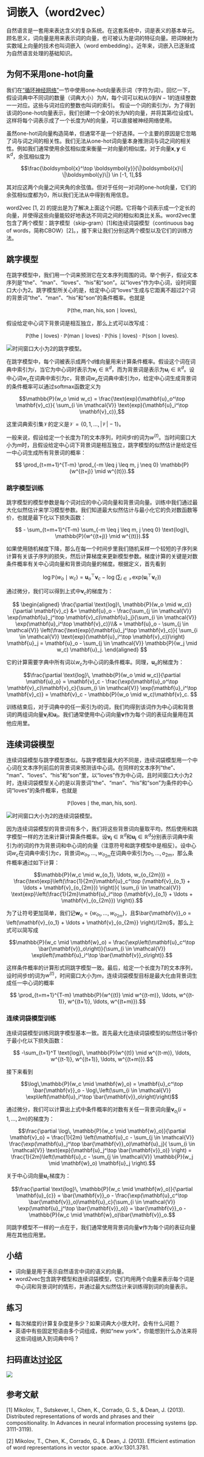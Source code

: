 # 词嵌入（word2vec）


自然语言是一套用来表达含义的复杂系统。在这套系统中，词是表义的基本单元。顾名思义，词向量是用来表示词的向量，也可被认为是词的特征向量。把词映射为实数域上向量的技术也叫词嵌入（word embedding）。近年来，词嵌入已逐渐成为自然语言处理的基础知识。


## 为何不采用one-hot向量

我们在[“循环神经网络”](../chapter_recurrent-neural-networks/rnn.md)一节中使用one-hot向量表示词（字符为词）。回忆一下，假设词典中不同词的数量（词典大小）为$N$，每个词可以和从0到$N-1$的连续整数一一对应。这些与词对应的整数也叫词的索引。
假设一个词的索引为$i$，为了得到该词的one-hot向量表示，我们创建一个全0的长为$N$的向量，并将其第$i$位设成1。这样将每个词表示成了一个长度为$N$的向量，可以直接被神经网络使用。

虽然one-hot词向量构造简单，但通常不是一个好选择。一个主要的原因是它忽略了词与词之间的相关性。我们无法从one-hot词向量本身推测词与词之间的相关性。例如我们通常使用余弦相似度来衡量一对向量的相似度。对于向量$\boldsymbol{x}, \boldsymbol{y} \in \mathbb{R}^d$，余弦相似度为

$$\frac{\boldsymbol{x}^\top \boldsymbol{y}}{\|\boldsymbol{x}\| \|\boldsymbol{y}\|} \in [-1, 1],$$

其对应这两个向量之间夹角的余弦值。但对于任何一对词的one-hot向量，它们的余弦相似度都为0，所以我们无法从中得到有用信息。

word2vec [1, 2] 的提出是为了解决上面这个问题。它将每个词表示成一个定长的向量，并使得这些向量能较好地表达不同词之间的相似和类比关系。word2vec里包含了两个模型：跳字模型（skip-gram）[1]和连续词袋模型（continuous bag of words，简称CBOW）[2]。，接下来让我们分别这两个模型以及它们的训练方法。

## 跳字模型


在跳字模型中，我们用一个词来预测它在文本序列周围的词。举个例子，假设文本序列是“the”、“man”、“loves”、“his”和“son”。以“loves”作为中心词，设时间窗口大小为2。跳字模型所关心的是，给定中心词“loves”生成与它距离不超过2个词的背景词“the”、“man”、“his”和“son”的条件概率。也就是

$$\mathbb{P}(\textrm{the},\textrm{man},\textrm{his},\textrm{son}\mid\textrm{loves}),$$

假设给定中心词下背景词是相互独立，那么上式可以改写成：

$$\mathbb{P}(\textrm{the}\mid\textrm{loves})\cdot\mathbb{P}(\textrm{man}\mid\textrm{loves})\cdot\mathbb{P}(\textrm{his}\mid\textrm{loves})\cdot\mathbb{P}(\textrm{son}\mid\textrm{loves}).$$

![时间窗口大小为2的跳字模型。](../img/skip-gram.svg)


在跳字模型中，每个词被表示成两个$d$维向量用来计算条件概率。假设这个词在词典中索引为$i$，当它为中心词时表示为$\mathbf{v}_i\in\mathbb{R}^d$，而为背景词是表示为$\mathbf{u}_i\in\mathbb{R}^d$。设中心词$w_c$在词典中索引为$c$，背景词$w_o$在词典中索引为$o$，给定中心词生成背景词的条件概率可以通过softmax函数定义为

$$\mathbb{P}(w_o \mid w_c) = \frac{\text{exp}(\mathbf{u}_o^\top \mathbf{v}_c)}{ \sum_{i \in \mathcal{V}} \text{exp}(\mathbf{u}_i^\top \mathbf{v}_c)},$$

这里词典索引集$\mathcal{V}$的定义是$\mathcal{V} = \{0, 1, \ldots, |\mathcal{V}|-1\}$。

一般来说，假设给定一个长度为$T$的文本序列，时间步$t$的词为$w^{(t)}$。当时间窗口大小为$m$时，且假设给定中心词下背景词是相互独立，跳字模型的似然估计是给定任一中心词生成所有背景词的概率：

$$ \prod_{t=m+1}^{T-m} \prod_{-m \leq j \leq m, j \neq 0} \mathbb{P}(w^{(t+j)} \mid w^{(t)}).$$


### 跳字模型训练

跳字模型的模型参数是每个词对应的中心词向量和背景词向量。训练中我们通过最大化似然估计来学习模型参数。我们知道最大似然估计与最小化它的负对数函数等价，也就是最下化以下损失函数：

$$ - \sum_{t=m+1}^{T-m} \sum_{-m \leq j \leq m, j \neq 0} \text{log}\, \mathbb{P}(w^{(t+j)} \mid w^{(t)}).$$


如果使用随机梯度下降，那么在每一个时间步里我们随机采样一个较短的子序列来计算有关该子序列的损失，然后计算梯度来更新模型参数。梯度计算的关键是对数条件概率有关中心词向量和背景词向量的梯度。根据定义，首先看到


$$\log \mathbb{P}(w_o \mid w_c) =
\mathbf{u}_o^\top \mathbf{v}_c - \log\left(\sum_{i \in \mathcal{V}} \text{exp}(\mathbf{u}_i^\top \mathbf{v}_c)\right)$$

通过微分，我们可以得到上式中$\mathbf{v}_c$的梯度为：

$$
\begin{aligned}
\frac{\partial \text{log}\, \mathbb{P}(w_o \mid w_c)}{\partial \mathbf{v}_c} &= \mathbf{u}_o - \frac{\sum_{j \in \mathcal{V}} \exp(\mathbf{u}_j^\top \mathbf{v}_c)\mathbf{u}_j}{\sum_{i \in \mathcal{V}} \exp(\mathbf{u}_i^\top \mathbf{v}_c)}\\& = \mathbf{u}_o - \sum_{j \in \mathcal{V}} \left(\frac{\text{exp}(\mathbf{u}_j^\top \mathbf{v}_c)}{ \sum_{i \in \mathcal{V}} \text{exp}(\mathbf{u}_i^\top \mathbf{v}_c)}\right) \mathbf{u}_j = \mathbf{u}_o - \sum_{j \in \mathcal{V}} \mathbb{P}(w_j \mid w_c) \mathbf{u}_j.
\end{aligned}
$$

它的计算需要字典中所有词以$w_c$为中心词的条件概率。同理，$\mathbf{u}_o$的梯度为：

$$\frac{\partial \text{log}\, \mathbb{P}(w_o \mid w_c)}{\partial \mathbf{u}_o} = \mathbf{v}_c - \frac{\exp(\mathbf{u}_o^\top \mathbf{v}_c)\mathbf{v}_c}{\sum_{i \in \mathcal{V}} \exp(\mathbf{u}_i^\top \mathbf{v}_c)} = \mathbf{v}_c - \mathbb{P}(w_o \mid w_c)\mathbf{v}_c. $$

训练结束后，对于词典中的任一索引为$i$的词，我们均得到该词作为中心词和背景词的两组词向量$\mathbf{v}_i$和$\mathbf{u}_i$。我们通常使用中心词向量$\mathbf{v}$作为每个词的表征向量用在其他应用里。

## 连续词袋模型

连续词袋模型与跳字模型类似。与跳字模型最大的不同是，连续词袋模型用一个中心词在文本序列前后的背景词来预测该中心词。在同样的文本序列“the”、 “man”、“loves”、“his”和“son”里，以“loves”作为中心词，且时间窗口大小为2时，连续词袋模型关心的是以背景词“the”、“man”、“his”和“son”为条件的中心词“loves”的条件概率，也就是

$$\mathbb{P}(\textrm{loves}\mid\textrm{the},\textrm{man},\textrm{his},\textrm{son}).$$

![时间窗口大小为2的连续词袋模型。](../img/cbow.svg)

因为连续词袋模型的背景词有多个，我们将这些背景词向量取平均，然后使用和跳字模型一样的方法来计算计算条件概率。设$\mathbf{v_i}\in\mathbb{R}^d$和$\mathbf{u_i}\in\mathbb{R}^d$分别表示词典中索引为$i$的词的作为背景词和中心词的向量（注意符号和跳字模型中是相反）。设中心词$w_c$在词典中索引为$c$，背景词$w_{o_1}, \ldots, w_{o_{2m}}$在词典中索引为$o_1, \ldots, o_{2m}$，那么条件概率通过如下计算：

$$\mathbb{P}(w_c \mid w_{o_1}, \ldots, w_{o_{2m}}) = \frac{\text{exp}\left(\frac{1}{2m}\mathbf{u}_c^\top (\mathbf{v}_{o_1} + \ldots + \mathbf{v}_{o_{2m}}) \right)}{ \sum_{i \in \mathcal{V}} \text{exp}\left(\frac{1}{2m}\mathbf{u}_i^\top (\mathbf{v}_{o_1} + \ldots + \mathbf{v}_{o_{2m}}) \right)}.$$

为了让符号更加简单，我们记$\mathbf{w}_o=\{w_{o_1}, \ldots, w_{o_{2m}}\}$，且$\bar{\mathbf{v}}_o = \left(\mathbf{v}_{o_1} + \ldots + \mathbf{v}_{o_{2m}} \right)/(2m)$，那么上式可以简写成

$$\mathbb{P}(w_c \mid \mathbf{w}_o) = \frac{\exp\left(\mathbf{u}_c^\top \bar{\mathbf{v}}_o\right)}{\sum_{i \in \mathcal{V}} \exp\left(\mathbf{u}_i^\top \bar{\mathbf{v}}_o\right)}.$$

这样条件概率的计算形式同跳字模型一致。最后，给定一个长度为$T$的文本序列，设时间步$t$的词为$w^{(t)}$，时间窗口大小为$m$，连续词袋模型目标是最大化由背景词生成任一中心词的概率

$$ \prod_{t=m+1}^{T-m}  \mathbb{P}(w^{(t)} \mid  w^{(t-m)}, \ldots,  w^{(t-1)},  w^{(t+1)}, \ldots,  w^{(t+m)}).$$

### 连续词袋模型训练

连续词袋模型训练同跳字模型基本一致。首先最大化连续词袋模型的似然估计等价于最小化以下损失函数：

$$  -\sum_{t=1}^T  \text{log}\, \mathbb{P}(w^{(t)} \mid  w^{(t-m)}, \ldots,  w^{(t-1)},  w^{(t+1)}, \ldots,  w^{(t+m)}).$$

接下来看到

$$\log\,\mathbb{P}(w_c \mid \mathbf{w}_o) = \mathbf{u}_c^\top \bar{\mathbf{v}}_o - \log\,\left(\sum_{i \in \mathcal{V}} \exp\left(\mathbf{u}_i^\top \bar{\mathbf{v}}_o\right)\right)$$

通过微分，我们可以计算出上式中条件概率的对数有关任一背景词向量$\mathbf{v}_{o_i}$($i = 1, \ldots, 2m$)的梯度为：

$$\frac{\partial \log\, \mathbb{P}(w_c \mid \mathbf{w}_o)}{\partial \mathbf{v}_o} = \frac{1}{2m} \left(\mathbf{u}_c - \sum_{j \in \mathcal{V}} \frac{\exp(\mathbf{u}_j^\top \bar{\mathbf{v}}_o)\mathbf{u}_j}{ \sum_{i \in \mathcal{V}} \text{exp}(\mathbf{u}_j^\top \bar{\mathbf{v}}_o)} \right) = \frac{1}{2m}\left(\mathbf{u}_c - \sum_{j \in \mathcal{V}} \mathbb{P}(w_j \mid \mathbf{w}_o) \mathbf{u}_j \right).$$

关于中心词向量$\mathbf{u}_c$梯度为：

$$\frac{\partial \text{log}\, \mathbb{P}(w_c \mid \mathbf{w}_o)}{\partial \mathbf{u}_{c}} = \bar{\mathbf{v}}_o - \frac{\exp(\mathbf{u}_c^\top \bar{\mathbf{v}}_o)\mathbf{u}_c}{\sum_{i \in \mathcal{V}} \exp(\mathbf{u}_j^\top \bar{\mathbf{v}}_o)} = \bar{\mathbf{v}}_o - \mathbb{P}(w_c \mid \mathbf{w}_o)\bar{\mathbf{v}}_o.$$

同跳字模型不一样的一点在于，我们通常使用背景词向量$\mathbf{v}$作为每个词的表征向量用在其他应用里。

## 小结

* 词向量是用于表示自然语言中词的语义的向量。
* word2vec包含跳字模型和连续词袋模型，它们均用两个向量来表示每个词是中心词和背景词时的情形，并通过最大似然估计来训练得到词的向量表示。


## 练习

* 每次梯度的计算复杂度是多少？如果词典大小很大时，会有什么问题？
* 英语中有些固定短语由多个词组成，例如“new york”，你能想到什么办法来将这些词组纳入到词典中吗？


## 扫码直达[讨论区](https://discuss.gluon.ai/t/topic/4203)

![](../img/qr_word2vec.svg)


## 参考文献

[1] Mikolov, T., Sutskever, I., Chen, K., Corrado, G. S., & Dean, J. (2013). Distributed representations of words and phrases and their compositionality. In Advances in neural information processing systems (pp. 3111-3119).


[2] Mikolov, T., Chen, K., Corrado, G., & Dean, J. (2013). Efficient estimation
of word representations in vector space. arXiv:1301.3781.
